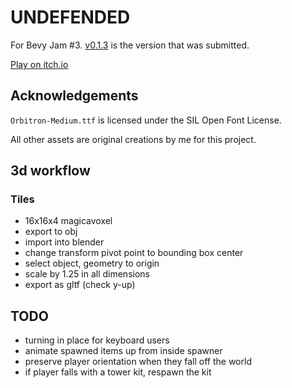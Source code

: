 # UNDEFENDED

For Bevy Jam #3. [v0.1.3](https://github.com/rparrett/combine-racers/tree/v0.1.3) is the version that was submitted.

[Play on itch.io](https://euclidean-whale.itch.io/undefended)

## Acknowledgements

`Orbitron-Medium.ttf` is licensed under the SIL Open Font License.

All other assets are original creations by me for this project.

## 3d workflow

### Tiles

- 16x16x4 magicavoxel
- export to obj
- import into blender
- change transform pivot point to bounding box center
- select object, geometry to origin
- scale by 1.25 in all dimensions
- export as gltf (check y-up)

## TODO

- turning in place for keyboard users
- animate spawned items up from inside spawner
- preserve player orientation when they fall off the world
- if player falls with a tower kit, respawn the kit

